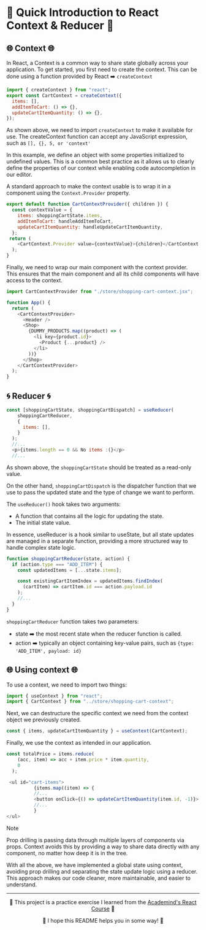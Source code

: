# 🚀 Quick Introduction to React Context & Reducer 🚀
## 🌐 Context 🌐
In React, a Context is a common way to share state globally across your application. 
To get started, you first need to create the context. This can be done using a function provided by React ➡️ <code>createContext</code> 
```javascript
import { createContext } from "react";
export const CartContext = createContext({
  items: [],
  addItemToCart: () => {},
  updateCartItemQuantity: () => {},
});
```
As shown above, we need to import <code>createContext</code> to make it available for use.
The createContext function can accept any JavaScript expression, such as <code>[], {}, 5, or 'context'</code>

In this example, we define an object with some properties initialized to undefined values. This is a common best practice as it allows us to clearly define the properties of our context while enabling code autocompletion in our editor.

A standard approach to make the context usable is to wrap it in a component using the <code>Context.Provider</code> property.

```javascript
export default function CartContextProvider({ children }) {
  const contextValue = {
    items: shoppingCartState.items,
    addItemToCart: handleAddItemToCart,
    updateCartItemQuantity: handleUpdateCartItemQuantity,
  };
 return (
    <CartContext.Provider value={contextValue}>{children}</CartContext.Provider>
  );
}
```
Finally, we need to wrap our main component with the context provider. This ensures that the main component and all its child components will have access to the context.
```javascript
import CartContextProvider from "./store/shopping-cart-context.jsx";

function App() {
  return (
    <CartContextProvider>
      <Header />
      <Shop>
        {DUMMY_PRODUCTS.map((product) => (
          <li key={product.id}>
            <Product {...product} />
          </li>
        ))}
      </Shop>
    </CartContextProvider>
  );
}
```

## 🌀 Reducer 🌀
```javascript
const [shoppingCartState, shoppingCartDispatch] = useReducer(
    shoppingCartReducer,
    {
      items: [],
    }
  );
  //...
  <p>{items.length == 0 && No items :(}</p>
  //...
```
As shown above, the <code>shoppingCartState</code> should be treated as a read-only value.

On the other hand, <code>shoppingCartDispatch</code> is the dispatcher function that we use to pass the updated state and the type of change we want to perform.

The <code>useReducer()</code> hook takes two arguments:

- A function that contains all the logic for updating the state.
- The initial state value.

In essence, useReducer is a hook similar to useState, but all state updates are managed in a separate function, providing a more structured way to handle complex state logic.
```javascript
function shoppingCartReducer(state, action) {
  if (action.type === "ADD_ITEM") {
    const updatedItems = [...state.items];

    const existingCartItemIndex = updatedItems.findIndex(
      (cartItem) => cartItem.id === action.payload.id
    );
    //...
  }
}
```
<code>shoppingCartReducer</code> function takes two parameters:

- state ➡️ the most recent state when the reducer function is called.
- action ➡️ typically an object containing key-value pairs, such as <code>{type: 'ADD_ITEM', payload: id}</code>

## 🌐 Using context 🌐
To use a context, we need to import two things:
```javascript
import { useContext } from "react";
import { CartContext } from "../store/shopping-cart-context";
```
Next, we can destructure the specific context we need from the context object we previously created.

```javascript
const { items, updateCartItemQuantity } = useContext(CartContext);
```
Finally, we use the context as intended in our application.
```javascript
const totalPrice = items.reduce(
    (acc, item) => acc + item.price * item.quantity,
    0
  );
```
```javascript
 <ul id="cart-items">
          {items.map((item) => {
          //...
          <button onClick={() => updateCartItemQuantity(item.id, -1)}>
          //...
          }
</ul>
```
> [!NOTE]
> Prop drilling is passing data through multiple layers of components via props. Context avoids this by providing a way to share data directly with any component, no matter how deep it is in the tree.

With all the above, we have implemented a global state using context, avoiding prop drilling and separating the state update logic using a reducer. 
This approach makes our code cleaner, more maintainable, and easier to understand.


---
<p align="center">🌟 This project is a practice exercise I learned from the <a href='https://www.udemy.com/course/react-the-complete-guide-incl-redux/?couponCode=ST7MT110524'>Academind's React Course</a> 🌟</p>
<p align="center">🐸 I hope this README helps you in some way! 🐸</p>
